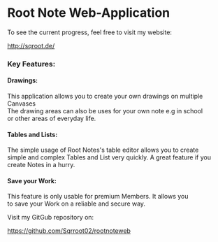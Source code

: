 # Root Note Web-Application

To see the current progress, feel free to visit my website:

http://sqroot.de/

<h3>Key Features:</h3>

<h4>Drawings:</h4>

This application allows you to create your own drawings on multiple Canvases <br>
The drawing areas can also be uses for your own note e.g in school <br>
or other areas of everyday life.

<h4>Tables and Lists:</h4>

The simple usage of Root Notes's table editor allows you to create <br>
simple and complex Tables and List very quickly. A great feature if
you create Notes in a hurry.

<h4>Save your Work:</h4>

This feature is only usable for premium Members. It allows you <br>
to save your Work on a reliable and secure way.

<h7>
    Visit my GitGub repository on:
</h7>

https://github.com/Sqrroot02/rootnoteweb
